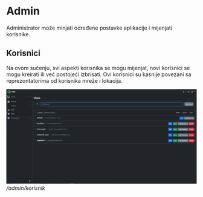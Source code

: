 # Admin

Administrator može minjati određene postavke aplikacije i mijenjati korisnike.

## Korisnici

Na ovom sučenju, svi aspekti korisnika se mogu mijenjat, novi korisnici se mogu
kreirati ili već postojeći izbrisati. Ovi korisnici su kasnije povezani sa
reprezontatorima od korisnika mreže i lokacija.

![Admin korisnik tablica](../../assets/users.png) _/admin/korisnik_
